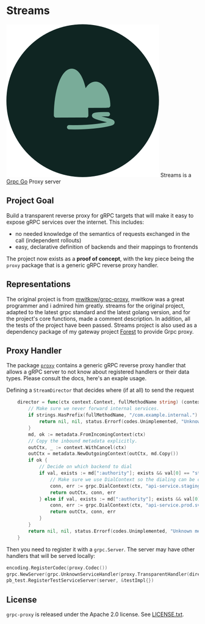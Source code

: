 # Streams

![图片展示](icon/stream.svg) Streams is a [Grpc Go](https://github.com/grpc/grpc-go) Proxy server

## Project Goal

Build a transparent reverse proxy for gRPC targets that will make it easy to expose gRPC services
over the internet. This includes:

- no needed knowledge of the semantics of requests exchanged in the call (independent rollouts)
- easy, declarative definition of backends and their mappings to frontends

The project now exists as a **proof of concept**, with the key piece being the `proxy` package that
is a generic gRPC reverse proxy handler.

## Representations

The original project is from [mwitkow/grpc-proxy](https://github.com/mwitkow/grpc-proxy), mwitkow was a great programmer and i admired him greatly. streams for the original project, adapted to the latest grpc standard and the latest golang version, and for the project's core functions, made a comment description. In addition, all the tests of the project have been passed. Streams project is also used as a dependency package of my gateway project [Forest](https://github.com/Ryan-eng-del/Forest) to provide Grpc proxy.

## Proxy Handler

The package [`proxy`](proxy/) contains a generic gRPC reverse proxy handler that allows a gRPC server to
not know about registered handlers or their data types. Please consult the docs, here's an exaple usage.

Defining a `StreamDirector` that decides where (if at all) to send the request

```go
	director = func(ctx context.Context, fullMethodName string) (context.Context, *grpc.ClientConn, error) {
		// Make sure we never forward internal services.
		if strings.HasPrefix(fullMethodName, "/com.example.internal.") {
			return nil, nil, status.Errorf(codes.Unimplemented, "Unknown method")
		}
		md, ok := metadata.FromIncomingContext(ctx)
		// Copy the inbound metadata explicitly.
		outCtx, _ := context.WithCancel(ctx)
		outCtx = metadata.NewOutgoingContext(outCtx, md.Copy())
		if ok {
			// Decide on which backend to dial
			if val, exists := md[":authority"]; exists && val[0] == "staging.api.example.com" {
				// Make sure we use DialContext so the dialing can be cancelled/time out together with the context.
				conn, err := grpc.DialContext(ctx, "api-service.staging.svc.local",  grpc.WithDefaultCallOptions(grpc.CallContentSubtype(proxy.Name)))
				return outCtx, conn, err
			} else if val, exists := md[":authority"]; exists && val[0] == "api.example.com" {
				conn, err := grpc.DialContext(ctx, "api-service.prod.svc.local", grpc.WithDefaultCallOptions(grpc.CallContentSubtype(proxy.Name)))
				return outCtx, conn, err
			}
		}
		return nil, nil, status.Errorf(codes.Unimplemented, "Unknown method")
	}
```

Then you need to register it with a `grpc.Server`. The server may have other handlers that will be served
locally:

```go
encoding.RegisterCodec(proxy.Codec())
grpc.NewServer(grpc.UnknownServiceHandler(proxy.TransparentHandler(director)))
pb_test.RegisterTestServiceServer(server, &testImpl{})
```

## License

`grpc-proxy` is released under the Apache 2.0 license. See [LICENSE.txt](LICENSE.txt).

